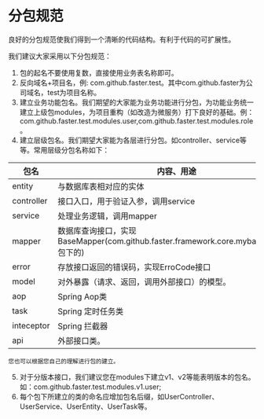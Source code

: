 # 分包规范
良好的分包规范使我们得到一个清晰的代码结构。有利于代码的可扩展性。

我们建议大家采用以下分包规范：

1. 包的起名不要使用复数，直接使用业务表名称即可。
2. 反向域名+项目名，例: com.github.faster.test。其中com.github.faster为公司域名，test为项目名称。
3. 建立业务功能包名。我们期望的大家能为业务功能进行分包，为功能业务统一建立上级包modules，为项目重构（如改造为微服务）打下良好的基础。例：com.github.faster.test.modules.user,com.github.faster.test.modules.role。
4. 建立层级包名。我们期望大家能为各层进行分包。如controller、service等等。常用层级分包名称如下：

包名|内容、用途
--- |---
entity|与数据库表相对应的实体
controller|接口入口，用于验证入参，调用service
service|处理业务逻辑，调用mapper
mapper|数据库查询接口，实现BaseMapper(com.github.faster.framework.core.mybatis.mapper包下的)
error|存放接口返回的错误码，实现ErroCode接口
model|对外暴露（请求、返回，调用外部接口）的模型。
aop|Spring Aop类
task|Spring 定时任务类
inteceptor|Spring 拦截器
api|外部接口类。

    您也可以根据您自己的理解进行包的建立。

5. 对于分版本接口，我们建议您在modules下建立v1、v2等能表明版本的包名。如：com.github.faster.test.modules.v1.user;
6. 每个包下所建立的类的命名应增加包名后缀，如UserController、UserService、UserEntity、UserTask等。

